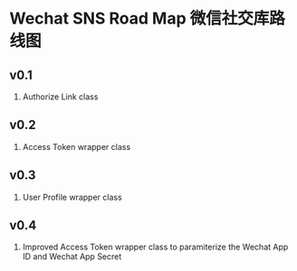 # Wechat SNS Road Map 微信社交库路线图

## v0.1
1. Authorize Link class

## v0.2
1. Access Token wrapper class

## v0.3
1. User Profile wrapper class

## v0.4
1. Improved Access Token wrapper class to paramiterize the Wechat App ID and Wechat App Secret
